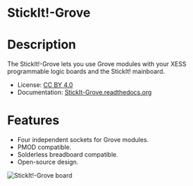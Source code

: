 # StickIt!-Grove


# Description

The StickIt!-Grove lets you use Grove modules with your XESS programmable logic boards and the StickIt! mainboard.

* License: [CC BY 4.0](http://creativecommons.org/licenses/by/4.0/legalcode)
* Documentation: [StickIt-Grove.readthedocs.org](https://StickIt-Grove.readthedocs.org)


# Features

* Four independent sockets for Grove modules.
* PMOD compatible.
* Solderless breadboard compatible.
* Open-source design.

![StickIt!-Grove board](http://www.xess.com/static/media/product/.thumbnails/product_cover_1-0x300.jpg)
